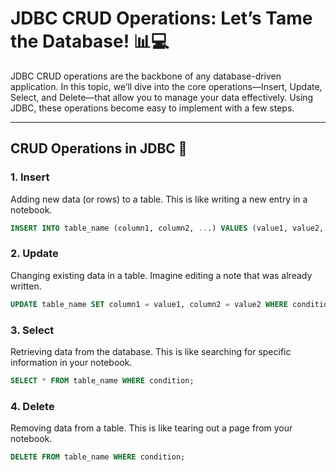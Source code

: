 # JDBC CRUD Operations: Let’s Tame the Database! 📊💻

JDBC CRUD operations are the backbone of any database-driven application. In this topic, we’ll dive into the core operations—Insert, Update, Select, and Delete—that allow you to manage your data effectively. Using JDBC, these operations become easy to implement with a few steps.

---

## CRUD Operations in JDBC 🧠

### 1. Insert

Adding new data (or rows) to a table. This is like writing a new entry in a notebook.

```sql
INSERT INTO table_name (column1, column2, ...) VALUES (value1, value2, ...);
```

### 2. Update

Changing existing data in a table. Imagine editing a note that was already written.

```sql
UPDATE table_name SET column1 = value1, column2 = value2 WHERE condition;
```

### 3. Select

Retrieving data from the database. This is like searching for specific information in your notebook.

```sql
SELECT * FROM table_name WHERE condition;
```

### 4. Delete

Removing data from a table. This is like tearing out a page from your notebook.

```sql
DELETE FROM table_name WHERE condition;
```